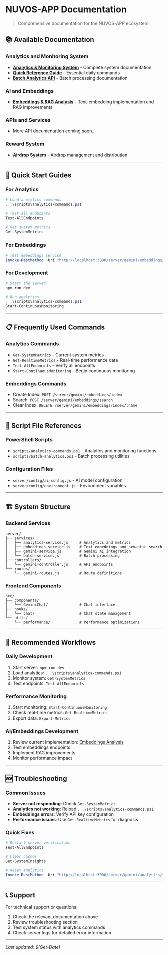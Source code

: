 # NUVOS-APP Documentation

> Comprehensive documentation for the NUVOS-APP ecosystem

## 📚 Available Documentation

### Analytics and Monitoring System
- **[Analytics & Monitoring System](./ANALYTICS_MONITORING_SYSTEM.md)** - Complete system documentation
- **[Quick Reference Guide](./QUICK_REFERENCE_ANALYTICS.md)** - Essential daily commands
- **[Batch Analytics API](./BATCH_ANALYTICS_API.md)** - Batch processing documentation

### AI and Embeddings
- **[Embeddings & RAG Analysis](./EMBEDDINGS_RAG_ANALYSIS.md)** - Text-embedding implementation and RAG improvements

### APIs and Services
- More API documentation coming soon...

### Reward System
- **[Airdrop System](./AIRDROP_SYSTEM.md)** - Airdrop management and distribution

---

## 🚀 Quick Start Guides

### For Analytics
```powershell
# Load analytics commands
. .\scripts\analytics-commands.ps1

# Test all endpoints
Test-AllEndpoints

# Get system metrics
Get-SystemMetrics
```

### For Embeddings
```powershell
# Test embeddings service
Invoke-RestMethod -Uri "http://localhost:3000/server/gemini/embeddings/search" -Method POST -Body '{"name":"test","query":"hello"}' -ContentType "application/json"
```

### For Development
```powershell
# Start the server
npm run dev

# Run analytics
. .\scripts\analytics-commands.ps1
Start-ContinuousMonitoring
```

---

## 📋 Frequently Used Commands

### Analytics Commands
- `Get-SystemMetrics` - Current system metrics
- `Get-RealtimeMetrics` - Real-time performance data
- `Test-AllEndpoints` - Verify all endpoints
- `Start-ContinuousMonitoring` - Begin continuous monitoring

### Embeddings Commands
- Create Index: `POST /server/gemini/embeddings/index`
- Search: `POST /server/gemini/embeddings/search`
- Clear Index: `DELETE /server/gemini/embeddings/index/:name`

---

## 📁 Script File References

### PowerShell Scripts
- `scripts/analytics-commands.ps1` - Analytics and monitoring functions
- `scripts/batch-analytics.ps1` - Batch processing utilities

### Configuration Files
- `server/config/ai-config.js` - AI model configuration
- `server/config/environment.js` - Environment variables

---

## 🏗️ System Structure

### Backend Services
```
server/
├── services/
│   ├── analytics-service.js     # Analytics and metrics
│   ├── embeddings-service.js    # Text embeddings and semantic search
│   ├── gemini-service.js        # Gemini AI integration
│   └── batch-service.js         # Batch processing
├── controllers/
│   └── gemini-controller.js     # API endpoints
└── routes/
    └── gemini-routes.js         # Route definitions
```

### Frontend Components
```
src/
├── components/
│   └── GeminiChat/              # Chat interface
├── hooks/
│   └── chat/                    # Chat state management
└── utils/
    └── performance/             # Performance optimizations
```

---

## 🔄 Recommended Workflows

### Daily Development
1. Start server: `npm run dev`
2. Load analytics: `. .\scripts\analytics-commands.ps1`
3. Monitor system: `Get-SystemMetrics`
4. Test endpoints: `Test-AllEndpoints`

### Performance Monitoring
1. Start monitoring: `Start-ContinuousMonitoring`
2. Check real-time metrics: `Get-RealtimeMetrics`
3. Export data: `Export-Metrics`

### AI/Embeddings Development
1. Review current implementation: [Embeddings Analysis](./EMBEDDINGS_RAG_ANALYSIS.md)
2. Test embeddings endpoints
3. Implement RAG improvements
4. Monitor performance impact

---

## 🆘 Troubleshooting

### Common Issues
- **Server not responding**: Check `Get-SystemMetrics`
- **Analytics not working**: Reload `. .\scripts\analytics-commands.ps1`
- **Embeddings errors**: Verify API key configuration
- **Performance issues**: Use `Get-RealtimeMetrics` for diagnosis

### Quick Fixes
```powershell
# Restart server verification
Test-AllEndpoints

# Clear caches
Get-SystemInsights

# Reset analytics
Invoke-RestMethod -Uri "http://localhost:3000/server/gemini/analytics/reset" -Method POST
```

---

## 📞 Support

For technical support or questions:
1. Check the relevant documentation above
2. Review troubleshooting section
3. Test system status with analytics commands
4. Check server logs for detailed error information

---

*Last updated: $(Get-Date)*